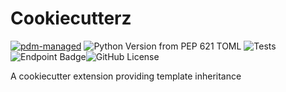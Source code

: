 # Cookiecutterz

[![pdm-managed](https://img.shields.io/badge/pdm-managed-blueviolet)](https://pdm-project.org)
![Python Version from PEP 621 TOML](https://img.shields.io/python/required-version-toml?tomlFilePath=https%3A%2F%2Fraw.githubusercontent.com%2Fgravures%2Fcookiecutterz%2Fmain%2Fpyproject.toml)
![Tests](https://github.com/gravures/cookiecutterz/actions/workflows/main.yml/badge.svg)![Endpoint Badge](https://img.shields.io/endpoint?url=https://raw.githubusercontent.com/gravures/cookiecutterz/python-coverage/endpoint.json&logo=codecov&label=coverage)![GitHub License](https://img.shields.io/github/license/gravures/cookiecutterz)

A cookiecutter extension providing template inheritance
